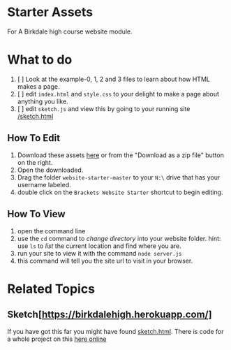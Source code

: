 # Starter Assets
For A Birkdale high course website module.

# What to do

1. [ ] Look at the example-0, 1, 2 and 3 files to learn about how HTML makes a page.
1. [ ] edit `index.html` and `style.css` to your delight to make a page about anything you like.
1. [ ] edit `sketch.js` and view this by going to your running site [/sketch.html](http://localhost:3000/sketch.html)

## How To Edit

1. Download these assets [here](https://github.com/BirkdaleHigh/website-starter/archive/master.zip) or from the "Download as a zip file" button on the right.
1. Open the downloaded.
1. Drag the folder `website-starter-master` to your `N:\` drive that has your username labeled.
1. double click on the `Brackets Website Starter` shortcut to begin editing.

## How To View

1. open the command line
1. use the `cd` command to _change directory_ into your website folder. hint: use `ls` to _list_ the current location and find where you are.
1. run your site to view it with the command `node server.js`
1. this command will tell you the site url to visit in your browser.

# Related Topics
## Sketch[https://birkdalehigh.herokuapp.com/]
If you have got this far you might have found [sketch.html](/sketch.html).
There is code for a whole project on this [here online](https://github.com/BirkdaleHigh/sketch)
